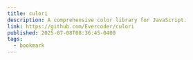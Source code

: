 ```yaml
---
title: culori
description: A comprehensive color library for JavaScript.
link: https://github.com/Evercoder/culori
published: 2025-07-08T08:36:45-0400
tags:
  - bookmark
---
```

